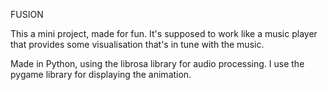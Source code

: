 FUSION

This a mini project, made for fun. It's supposed to work like a music player that provides some visualisation that's in tune with the music.

Made in Python, using the librosa library for audio processing. I use the pygame library for displaying the animation.